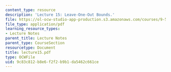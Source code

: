 ```yaml
---
content_type: resource
description: 'Lecture 15: Leave-One-Out Bounds.'
file: https://ol-ocw-studio-app-production.s3.amazonaws.com/courses/9-520-statistical-learning-theory-and-applications-spring-2003/9c83c812b8e6f2f2b9b1da5462c661ce_lecture15.pdf
file_type: application/pdf
learning_resource_types:
- Lecture Notes
parent_title: Lecture Notes
parent_type: CourseSection
resourcetype: Document
title: lecture15.pdf
type: OCWFile
uid: 9c83c812-b8e6-f2f2-b9b1-da5462c661ce
---
```

